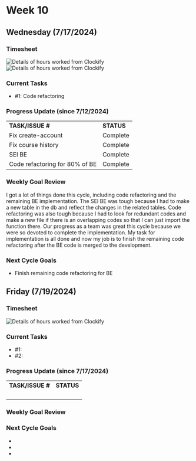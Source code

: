 


# Week 10

## Wednesday (7/17/2024)

### Timesheet
![Details of hours worked from Clockify](https://github.com/UBCO-COSC499-Summer-2024/team-6-capstone-team_6ix/blob/Subaru-weekly-logs-for-Week-10-Cycle1/docs/weekly%20logs/Subaru%20Sakashita/ClockifyImages/COSC499_Clockify_W10_C1_1.png)
![Details of hours worked from Clockify](https://github.com/UBCO-COSC499-Summer-2024/team-6-capstone-team_6ix/blob/Subaru-weekly-logs-for-Week-10-Cycle1/docs/weekly%20logs/Subaru%20Sakashita/ClockifyImages/COSC499_Clockify_W10_C1_2.png)
### Current Tasks
  * #1: Code refactoring
### Progress Update (since 7/12/2024)
<table>
    <tr>
        <td><strong>TASK/ISSUE #</strong>
        </td>
        <td><strong>STATUS</strong>
        </td>
    </tr>
    <tr>
        <!-- Task/Issue # -->
        <td>Fix create-account
        </td>
        <!-- Status -->
        <td>Complete
        </td>
    </tr>
    <tr>
        <!-- Task/Issue # -->
        <td> Fix course history
        </td>
        <!-- Status -->
        <td>Complete
        </td>
    </tr>
    <tr>
        <!-- Task/Issue # -->
        <td> SEI BE
        </td>
        <!-- Status -->
        <td>Complete
        </td>
    </tr>
    <tr>
        <!-- Task/Issue # -->
        <td>Code refactoring for 80% of BE
        </td>
        <!-- Status -->
        <td>Complete
        </td>
    </tr>
   
</table>

### Weekly Goal Review
I got a lot of things done this cycle, including code refactoring and the remaining BE implementation. The SEI BE was tough
because I had to make a new table in the db and reflect the changes in the related tables. 
Code refactoring was also tough because I had to look for redundant codes and make a new file if there is an overlapping codes so that
I can just import the function there. 
Our progress as a team was great this cycle because we were so devoted to complete the implementation. My task for implementation is all done
and now my job is to finish the remaining code refactoring after the BE code is merged to the development. 
### Next Cycle Goals
  * Finish remaining code refactoring for BE

<!--------------------------------------------------------------------------------------------------------------------------------------------------------------------------------------------->
## Friday (7/19/2024)

### Timesheet
![Details of hours worked from Clockify]()

### Current Tasks
  * #1: 
  * #2: 
### Progress Update (since 7/17/2024)
<table>
    <tr>
        <td><strong>TASK/ISSUE #</strong>
        </td>
        <td><strong>STATUS</strong>
        </td>
    </tr>
    <tr>
        <!-- Task/Issue # -->
        <td> 
        </td>
        <!-- Status -->
        <td> 
        </td>
    </tr>
    <tr>
       <td> 
        </td>
        <!-- Status -->
        <td>
        </td>
    </tr>
     <tr>
       <td> 
        </td>
        <!-- Status -->
        <td>
        </td>
    </tr>
       <tr>
       <td> 
        </td>
        <!-- Status -->
        <td> 
        </td>
    </tr>


</table>

### Weekly Goal Review
### Next Cycle Goals
  * 
  * 
  * 
